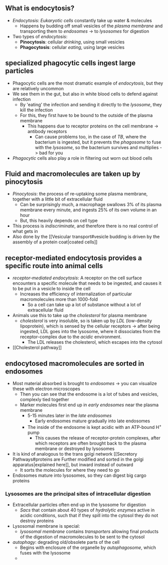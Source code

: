 ## What is endocytosis?
- *Endocytosis*: *Eukaryotic cells* constantly take up water & molecules
	- Happens by budding off small vesicles of the *plasma membrane* and transporting them to *endosomes* -> to *lysosomes* for digestion
- Two types of *endocytosis*: 
	- **Pinocytosis**: cellular *drinking*, using small vesicles
	- **Phagocytosis**: cellular *eating*, using large vesicles
## specialized phagocytic cells ingest large particles
  - Phagocytic cells are the most dramatic example of *endocytosis*, but they are relatively uncommon
  - We see them in the gut, but also in white blood cells to defend against infection
	  - By 'eating' the infection and sending it directly to the *lysosome*, they kill the infection
	  - For this, they first have to be bound to the outside of the plasma membrane
		  - This happens due to receptor proteins on the cell membrane -> antibody receptors
			- Can cause problems too, in the case of *TB*, where the bacterium is ingested, but it prevents the *phagosome* to fuse with the *lysosome*, so the bacterium survives and multiplies -> bad for you
- *Phagocytic* cells also play a role in filtering out worn out blood cells
## Fluid and macromolecules are taken up by pinocytosis
- *Pinocytosis*: the process of re-uptaking some plasma membrane, together with a little bit of extracellular fluid
	- Can be surprisingly much, a macrophage swallows 3% of its plasma membrane every minute, and ingests 25% of its own volume in an hour
	- But, this heavily depends on cell type
- This process is *indiscriminate*, and therefore there is no real control of what gets in
- Also done by the [[Vesicular transport#vesicle budding is driven by the assembly of a protein coat|coated cells]]
## receptor-mediated endocytosis provides a specific route into animal cells
- *receptor-mediated endocytosis*: A receptor on the cell surface encounters a specific molecule that needs to be ingested, and causes it to be put in a vesicle to inside the cell
	- Increases the efficiency of internalization of particular macromolecules more than 1000-fold
		- So a cell can take up a lot of substance without a lot of extracellular fluid
- Animals use this to take up the *cholesterol* for plasma membrane
	- *cholesterol* is very insoluble, so is taken up by *LDL* (low-density lipoprotein), which is sensed by the cellular receptors -> after being ingested, LDL goes into the lysosome, where it dissociates from the receptor-complex due to the *acidic* environment. 
		- The LDL releases the cholesterol, which escapes into the cytosol
- [[Cholesterol pathway]]
## endocytosed macromolecules are sorted in endosomes
- Most material absorbed is brought to *endosomes* -> you can visualize these with electron microscopes 
	- Then you can see that the endosome is a lot of tubes and vesicles, complexly tied together
	- Marker molecules first end up in *early endosomes* near the plasma membrane
		- 5-15 minutes later in the *late endosomes* 
			- Early endosomes mature gradually into late endosomes
		- The inside of the endosome is kept acidic with an ATP-bound H<sup>+</sup> pump
			- This causes the release of receptor-protein complexes, after which receptors are often brought back to the plasma membrane or destroyed by lysosomes
- It is kind of analogous to the trans golgi network [[Secretory Pathways#proteins are Further modified and sorted in the golgi apparatus|explained here]], but inward instead of outward
	- It sorts the molecules for where they need to go
- Endosomes mature into lysosomes, so they can digest big cargo proteins
### Lysosomes are the principal sites of intracellular digestion
- Extracellular particles often end up in the lysosome for digestion
	- *Sacs* that contain about 40 types of *hydrolytic enzymes* active in acidic conditions, such that if they spill into the cytosol they do not destroy proteins 
- Lysosomal membrane is special:
	- *lysosomal membrane* contains *transporters* allowing final products of the digestion of macromolecules to be sent to the cytosol
- *autophagy*: degrading old/obsolete parts of the cell
	- Begins with enclosure of the organelle by *autophagosome*, which fuses with the lysosome
	- 